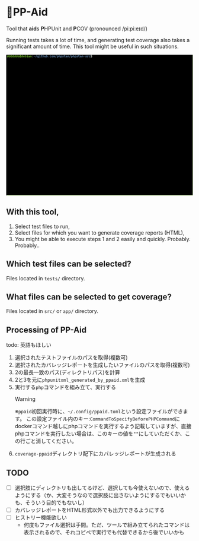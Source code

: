 # 💊PP-Aid
Tool that **aid**s **P**HPUnit and **P**COV (pronounced /piːpiːeɪd/)

Running tests takes a lot of time, and generating test coverage also takes a significant amount of time.
This tool might be useful in such situations.

![](./assets/ppaid_demo.gif)

## With this tool,
1. Select test files to run,
1. Select files for which you want to generate coverage reports (HTML),
1. You might be able to execute steps 1 and 2 easily and quickly. Probably. Probably..

## Which test files can be selected?
Files located in `tests/` directory.

## What files can be selected to get coverage?
Files located in `src/` or `app/` directory.

## Processing of PP-Aid
todo: 英語もほしい

1. 選択されたテストファイルのパスを取得(複数可)
1. 選択されたカバレッジレポートを生成したいファイルのパスを取得(複数可)
1. 2の最長一致のパス(ディレクトリパス)を計算
1. 2と3を元に`phpunitxml_generated_by_ppaid.xml`を生成
1. 実行する`php`コマンドを組み立て、実行する
    > [!WARNING]
    > ※`ppaid`初回実行時に、`~/.config/ppaid.toml`という設定ファイルができます。
    > この設定ファイル内のキー:`CommandToSpecifyBeforePHPCommand`にdockerコマンド越しにphpコマンドを実行するよう記載していますが、直接phpコマンドを実行したい場合は、このキーの値を`""`にしていただくか、この行ごと消してください。
1. `coverage-ppaid`ディレクトリ配下にカバレッジレポートが生成される

## TODO
- [ ] 選択肢にディレクトリも出してるけど、選択しても今使えないので、使えるようにする（か、大変そうなので選択肢に出さないようにするでもいいかも、そういう目的でもないし）
- [ ] カバレッジレポートをHTML形式以外でも出力できるようにする
- [ ] ヒストリー機能欲しい
    - 何度もファイル選択は手間。ただ、ツールで組み立てられたコマンドは表示されるので、それコピペで実行でも代替できるから後でいいかも